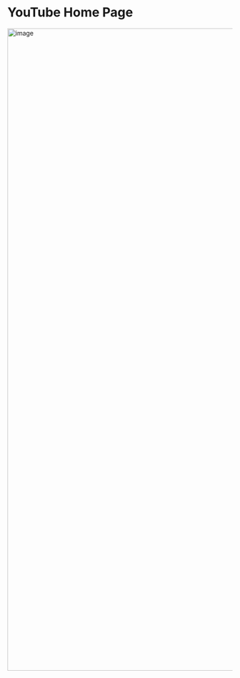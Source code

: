 # YouTube Home Page
<img width="1440" alt="image" src="https://github.com/rihannas/Frontend-Projects/assets/75071112/f591bcf7-c8a6-4f6f-ae82-99b2396b173d">

